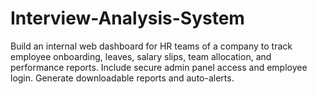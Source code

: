 # Interview-Analysis-System
Build an internal web dashboard for HR teams of a company to track employee onboarding, leaves, salary slips, team allocation, and performance reports. Include secure admin panel access and employee login. Generate downloadable reports and auto-alerts.
